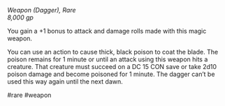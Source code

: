 *Weapon (Dagger), Rare*  
*8,000 gp*

You gain a +1 bonus to attack and damage rolls made with this magic weapon.

You can use an action to cause thick, black poison to coat the blade. The poison remains for 1 minute or until an attack using this weapon hits a creature. That creature must succeed on a DC 15 CON save or take 2d10 poison damage and become poisoned for 1 minute. The dagger can’t be used this way again until the next dawn.

#rare #weapon
